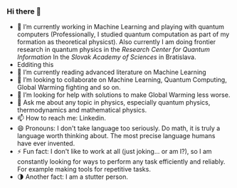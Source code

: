 ### Hi there 👋

- 🔭 I’m currently working in Machine Learning and playing with quantum computers (Professionally, I studied quantum computation as part of my formation as theoretical physicst). Also currently I am doing frontier research in quantum physics in the _Research Center for Quantum Information_ In the _Slovak Academy of Sciences_ in Bratislava.
- Edditing this
- 🌱 I’m currently reading advanced literature on Machine Learning 
- 👯 I’m looking to collaborate on Machine Learning, Quantum Computing, Global Warming fighting and so on.
- 🤔 I’m looking for help with solutions to make Global Warming less worse.
- 💬 Ask me about any topic in physics, especially quantum physics, thermodynamics and mathematical physics.
- 📫 How to reach me: Linkedin.
- 😄 Pronouns: I don't take language too seriously. Do math, it is truly a language worth thinking about. The most precise language humans have ever invented.
- ⚡ Fun fact: I don't like to work at all (just joking... or am I?), so I am constantly looking for ways to perform any task efficiently and reliably. For example making tools for repetitive tasks.
- :last_quarter_moon: Another fact: I am a stutter person.

<!--
**davidphysdavalos/davidphysdavalos** is a ✨ _special_ ✨ repository because its `README.md` (this file) appears on your GitHub profile.

Here are some ideas to get you started:

- 🔭 I’m currently working on ...
- 🌱 I’m currently learning ...
- 👯 I’m looking to collaborate on ...
- 🤔 I’m looking for help with ...
- 💬 Ask me about ...
- 📫 How to reach me: ...
- 😄 Pronouns: ...
- ⚡ Fun fact: ...
-->
